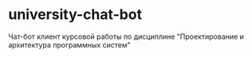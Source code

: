# university-chat-bot
Чат-бот клиент курсовой работы по дисциплине "Проектирование и архитектура программных систем"
